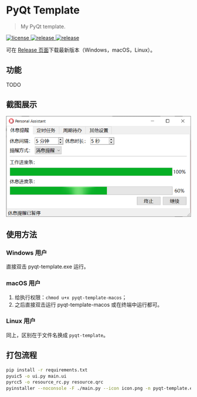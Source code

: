 ﻿# PyQt Template
> My PyQt template.


<p>
  <a href="https://raw.githubusercontent.com/songquanpeng/pyqt-template/main/LICENSE">
    <img src="https://img.shields.io/github/license/songquanpeng/pyqt-template?color=brightgreen" alt="license">
  </a>
  <a href="https://github.com/songquanpeng/pyqt-template/releases/latest">
    <img src="https://img.shields.io/github/v/release/songquanpeng/pyqt-template?color=brightgreen&include_prereleases" alt="release">
  </a>
  <a href="https://github.com/songquanpeng/pyqt-template/releases/latest">
    <img src="https://img.shields.io/github/downloads/songquanpeng/pyqt-template/total?color=brightgreen&include_prereleases" alt="release">
  </a>
</p>

可在 [Release 页面](https://github.com/songquanpeng/pyqt-template/releases)下载最新版本（Windows，macOS，Linux）。

## 功能
TODO

## 截图展示
![demo](demo.png)

## 使用方法
### Windows 用户  
直接双击 pyqt-template.exe 运行。

### macOS 用户
1. 给执行权限：`chmod u+x pyqt-template-macos`；
2. 之后直接双击运行 pyqt-template-macos 或在终端中运行都可。

### Linux 用户
同上，区别在于文件名换成 `pyqt-template`。

## 打包流程
```bash
pip install -r requirements.txt
pyuic5 -o ui.py main.ui
pyrcc5 -o resource_rc.py resource.qrc 
pyinstaller --noconsole -F ./main.py --icon icon.png -n pyqt-template.exe
```
